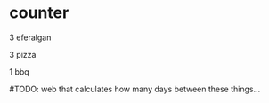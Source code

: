 # counter
3 eferalgan

3 pizza

1 bbq

#TODO: web that calculates how many days between these things...
